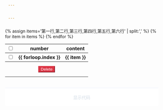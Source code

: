 ```yaml
---

---
```


<table id='table-box'>
  <thead>
    <tr>
      <th><input type="checkbox" name='all'/></th>
      <th>number</th>
      <th>content</th>
    </tr>
  </thead>
  <tbody>
    {% assign items='第一行,第二行,第三行,第四行,第五行,第六行' | split:',' %}
    {% for item in items %}
    <tr>
      <th><input type="checkbox" name='item'/></th>
      <th>{{ forloop.index }}</th>
      <th>{{ item }}</th>
    </tr>
    {% endfor %}
    <tr>
      <th colspan="3"><button id='del-btn' class='del-btn'>Delete</button></th>
    </tr>
  </tbody>
</table>

<div class='source-box' style='height:0px;'>

</div>
<div class='showsource'>显示代码</div>
<script id='script'>
  let tableDom = document.getElementById('table-box')
  let selectAll = document.getElementsByName('all')[0]
  let inputDom = document.getElementsByName('item')
  let delBtnDom = document.getElementById('del-btn')
  let selectArr = []
  selectAll.addEventListener('click', function(e) {
    inputDom.forEach((input)=>{
      input.checked = e.target.checked
      callBack(input)
    }) 
  })

  delBtnDom.addEventListener('click', ()=>{
    for(let i = 0; i < inputDom.length; i ++) {
      if(inputDom[i].checked) {
        let num = inputDom[i].parentNode.parentNode.sectionRowIndex
        tableDom.deleteRow(num+1)
        i = -1
      }
    }

    if(inputDom.length === 0 ){
      selectAll.checked = false
    }
  })

  function callBack(e) {
    e.addEventListener('click', () => {
      if(!e.checked) {
        selectAll.checked = false
      } else {
        for(let item of inputDom) {
          if(!item.checked){
            selectAll.checked =false
            break
          }
          else { 
            selectAll.checked = true
          }
        }
      }
    })
  }
</script>

<script>
    let showSourceDom = document.getElementsByClassName('showsource')[0]
    let sourceBoxDom = document.getElementsByClassName('source-box')[0]

    showSourceDom.addEventListener('click', () => {
      if(sourceBoxDom.clientHeight == 0) {
        sourceBoxDom.style.cssText="height: auto"
        sourceBoxDom.innerHTML = ''
        showSourceDom.innerHTML = '隐藏代码'

        let file = document.getElementById('table-box').innerHTML
        let filescript = document.getElementById('script').innerHTML
        let filecss = document.getElementById('css').innerHTML
        let blob = new Blob([file,'=+=', filescript, '=+=', filecss])
        console.log(file)
        var reader = new FileReader()
        reader.onload = function(e) {
          console.log(e, '===e===')
          let text = reader.result
          console.log(reader,'reader')
          let text1 = text.split('=+=')
          let ht = document.createElement('code')
          let sc = document.createElement('code')
          let cs = document.createElement('code')
          ht.innerHTML = formatContent(text1[0]).innerHTML
          sc.innerHTML = formatContent(text1[1]).innerHTML
          cs.innerHTML = formatContent(text1[2]).innerHTML
          let preht = document.createElement('pre')
          let presc = document.createElement('pre')
          let precs = document.createElement('pre')

          preht.innerHTML = ht.outerHTML
          presc.innerHTML = sc.outerHTML
          precs.innerHTML = cs.outerHTML
          sourceBoxDom.appendChild(preht)
          sourceBoxDom.appendChild(presc)
          sourceBoxDom.appendChild(precs)
        }
        reader.readAsText(blob)
        
      } else {
        sourceBoxDom.style.cssText="height: 0"
        sourceBoxDom.innerHTML = ''
        showSourceDom.innerHTML = '显示代码'
        
      }

      function formatContent(str) {
        var parser = new DOMParser();
        str = str.replace(/\n/g,'=+=')
        var temp = str.split('=+=')
        var tempdom = document.createElement('code')
        for(let i of temp) {
          var spandom = document.createElement('span')
          spandom.textContent = i
          tempdom.appendChild(spandom)
        }
        // var parser = new DOMParser()
        // temp ='<span>' + temp.join('</span><span>') + '</span>.'
        // var doc=parser.parseFromString(tempdom, "text/xml");
        // str = doc.documentElement.replace(/\n/g,'<br/>')
        // return doc.documentElement
        return tempdom
      }
  })
</script>

<style id='css'>
  input {
    cursor:pointer;
  }

  .del-btn {
    color: #fff;
    background-color: #dc3545;
    border-color: #dc3545;
    display: inline-block;
    font-weight: 400;
    text-align: center;
    vertical-align: middle;
    -webkit-user-select: none;
    -moz-user-select: none;
    -ms-user-select: none;
    user-select: none;
    transition: color .15s ease-in-out,background-color .15s ease-in-out,border-color .15s ease-in-out,box-shadow .15s ease-in-out;
    margin: 10px auto;
  }

  .del-btn:hover {
    background-color: #c82333;
    border-color: #bd2130;
  }
</style>

<style>
  .source-box {
    overflow: hidden;
  }
  .showsource {
    width: 100%;
    border-top: 1px solid #eaeefb;
    height: 44px;
    box-sizing: border-box;
    background-color: #fff;
    border-bottom-left-radius: 4px;
    border-bottom-right-radius: 4px;
    text-align: center;
    margin-top: 20px;
    color: #d3dce6;
    cursor: pointer;
    position: relative;
    padding: 20px;
    height: 60px;
  }

  /* .showsource::after{
    content: '显示代码';
  } */

  .showsource:hover {
    color: #409eff;
    background-color: #f9fafc;
  }
  code {
    margin: 10px;
    display: block;
  }
  code span{
    display: block;
    width: 100%;
  }
</style>